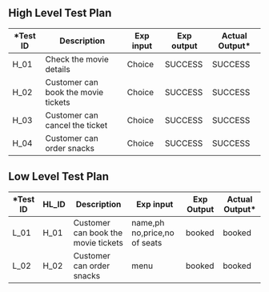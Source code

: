 ##  High Level Test Plan

|*Test ID|Description|Exp input|Exp output|Actual Output*|
|----|----|----|---|---|
|H_01| Check the movie details|	Choice|SUCCESS|	SUCCESS
|H_02| Customer can book the movie tickets|	Choice|	SUCCESS|	SUCCESS
|H_03|  Customer can cancel the ticket|	Choice|	SUCCESS|	SUCCESS
|H_04|  Customer can order snacks|	Choice|	SUCCESS|	SUCCESS

## Low Level Test Plan

|*Test ID|HL_ID|Description|Exp input|Exp Output|Actual Output*|
|---|---|---|---|---|---|
|L_01|	H_01|	 Customer can book the movie tickets|	name,ph no,price,no of seats|	booked|	booked
|L_02|	H_02|	 Customer can order snacks|	menu|	booked|	booked
